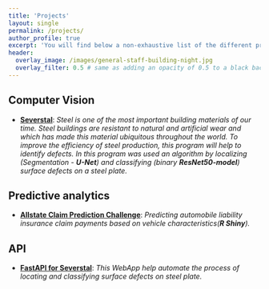 ```yaml
---
title: 'Projects'
layout: single
permalink: /projects/
author_profile: true
excerpt: 'You will find below a non-exhaustive list of the different projects I realized during the last years, as well as links to the source codes, if publicly available.'
header:
  overlay_image: /images/general-staff-building-night.jpg
  overlay_filter: 0.5 # same as adding an opacity of 0.5 to a black background
---
```


## Computer Vision

- [**Severstal**](https://github.com/vburlay/Severstal): 
*Steel is one of the most important building materials of our time. Steel buildings are resistant to natural and 
artificial wear and which has made this material ubiquitous throughout the world. To improve the efficiency of steel production, this program will help to identify defects.
In this program was used an algorithm by localizing (Segmentation - **U-Net**) and classifying (binary **ResNet50-model**) surface defects on a steel plate.*


## Predictive analytics

- [**Allstate Claim Prediction Challenge**](https://github.com/vburlay/allstate_claim_prediction): 
*Predicting automobile liability insurance claim payments based on vehicle characteristics(**R Shiny**).*


## API

- [**FastAPI for Severstal**](https://github.com/vburlay/Severstal_API): 
*This WebApp help automate the process of locating and classifying surface defects on steel plate.*